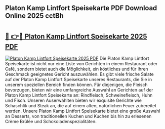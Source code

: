 ## Platon Kamp Lintfort Speisekarte PDF Download Online 2025 cctBh

# <h2><a href="http://gc8u5uu.nevu.top/?p=Platon+Kamp+Lintfort+Speisekarte">🔗 👉🔴 Platon Kamp Lintfort Speisekarte 2025 PDF</a></h2>

[![Platon Kamp Lintfort Speisekarte 2025 PDF](https://i.imgur.com/dBaPXMq.png)](http://gc8u5uu.nevu.top/?p=Platon+Kamp+Lintfort+Speisekarte)
Die Platon Kamp Lintfort Speisekarte ist nicht nur eine Liste von Gerichten in einem Restaurant oder Café, sondern bietet auch die Möglichkeit, ein köstliches und für Ihren Geschmack geeignetes Gericht auszuwählen. Es gibt viele frische Salate auf der Platon Kamp Lintfort Speisekarte unseres Restaurants, die Sie in unserem speziellen Bereich finden können. Für diejenigen, die Fleisch bevorzugen, bieten wir eine umfangreiche Auswahl an Gerichten auf der Platon Kamp Lintfort Speisekarte an: Rindfleisch, Schweinefleisch, Huhn und Fisch. Unseren Auserwählten bieten wir exquisite Gerichte wie Schaschlik und Steak an, die auf einem alten, natürlichen Feuer zubereitet werden. Unsere Platon Kamp Lintfort Speisekarte bietet eine große Auswahl an Desserts, von traditionellen Kuchen und Kuchen bis hin zu erlesenen Crème Brûlée und Schokoladenspezialitäten.
